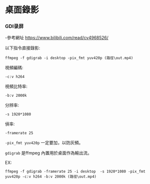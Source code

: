 # 桌面錄影

### GDI录屏

-參考網址  https://www.bilibili.com/read/cv4968526/

以下指令直接錄影:

    ffmpeg -f gdigrab -i desktop -pix_fmt yuv420p (路徑\out.mp4)
    
視頻編碼:
   
    -c:v h264
    
視頻比特率:

    -b:v 2000k
    
分辨率:   

    -s 1920*1080
  
偵率:

    -framerate 25

`-pix_fmt yuv420p` 一定要加，以防灰頻。

`gdigrab` 是ffmpeg 內置用於桌面作為輸出流。


EX:

    ffmpeg -f gdigrab -framerate 25 -i desktop  -s 1920*1080 -pix_fmt yuv420p -c:v h264 -b:v 2000k (路徑\out.mp4)
